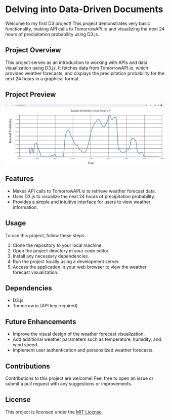 # Delving into Data-Driven Documents

Welcome to my first D3 project! This project demonstrates very basic functionality, making API calls to TomorrowAPI.io and visualizing the next 24 hours of precipitation probability using D3.js.

## Project Overview

This project serves as an introduction to working with APIs and data visualization using D3.js. It fetches data from TomorrowAPI.io, which provides weather forecasts, and displays the precipitation probability for the next 24 hours in a graphical format.

## Project Preview
![Project Preview](images/project-preview.png)

## Features

- Makes API calls to TomorrowAPI.io to retrieve weather forecast data.
- Uses D3.js to visualize the next 24 hours of precipitation probability.
- Provides a simple and intuitive interface for users to view weather information.

## Usage

To use this project, follow these steps:

1. Clone the repository to your local machine.
2. Open the project directory in your code editor.
3. Install any necessary dependencies.
4. Run the project locally using a development server.
5. Access the application in your web browser to view the weather forecast visualization.

## Dependencies

- D3.js
- Tomorrow.io (API key required)

## Future Enhancements

- Improve the visual design of the weather forecast visualization.
- Add additional weather parameters such as temperature, humidity, and wind speed.
- Implement user authentication and personalized weather forecasts.

## Contributions

Contributions to this project are welcome! Feel free to open an issue or submit a pull request with any suggestions or improvements.

## License

This project is licensed under the [MIT License](LICENSE).

